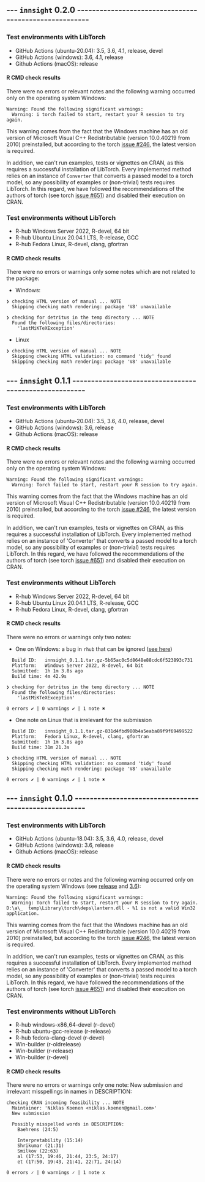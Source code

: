 ## --- `innsight` 0.2.0 ------------------------------------------------------

### Test environments with LibTorch
* GitHub Actions (ubuntu-20.04): 3.5, 3.6, 4.1, release, devel
* GitHub Actions (windows): 3.6, 4.1, release
* Github Actions (macOS): release

#### R CMD check results

There were no errors or relevant notes and the following warning occurred only on the
operating system Windows:

```
Warning: Found the following significant warnings:
  Warning: i torch failed to start, restart your R session to try again.
```
This warning comes from the fact that the Windows machine has an old version 
of Microsoft Visual C++ Redistributable (version 10.0.40219 from 2010) 
preinstalled, but according to the torch 
[issue #246](https://github.com/mlverse/torch/issues/246#issuecomment-695097121), 
the latest version is required.

In addition, we can't run examples, tests or vignettes on CRAN, as this 
requires a successful installation of LibTorch. Every implemented method 
relies on an instance of `Converter` that converts a passed model to a 
torch model, so any possibility of examples or (non-trivial) tests requires 
LibTorch. In this regard, we have followed the recommendations of the authors 
of torch (see torch 
[issue #651](https://github.com/mlverse/torch/issues/651#issuecomment-896783144))
and disabled their execution on CRAN.

### Test environments without LibTorch
- R-hub Windows Server 2022, R-devel, 64 bit
- R-hub Ubuntu Linux 20.04.1 LTS, R-release, GCC
- R-hub Fedora Linux, R-devel, clang, gfortran

#### R CMD check results

There were no errors or warnings only some notes which are not related to
the package: 

* Windows:
```
❯ checking HTML version of manual ... NOTE
  Skipping checking math rendering: package 'V8' unavailable

❯ checking for detritus in the temp directory ... NOTE
  Found the following files/directories:
    'lastMiKTeXException'
```

* Linux
```
❯ checking HTML version of manual ... NOTE
  Skipping checking HTML validation: no command 'tidy' found
  Skipping checking math rendering: package 'V8' unavailable
```

## --- `innsight` 0.1.1 ------------------------------------------------------

### Test environments with LibTorch
* GitHub Actions (ubuntu-20.04): 3.5, 3.6, 4.0, release, devel
* GitHub Actions (windows): 3.6, release
* Github Actions (macOS): release

#### R CMD check results

There were no errors or relevant notes and the following warning occurred only on the
operating system Windows:

```
Warning: Found the following significant warnings:
  Warning: Torch failed to start, restart your R session to try again.
```
This warning comes from the fact that the Windows machine has an old version 
of Microsoft Visual C++ Redistributable (version 10.0.40219 from 2010) 
preinstalled, but according to the torch 
[issue #246](https://github.com/mlverse/torch/issues/246#issuecomment-695097121), 
the latest version is required.

In addition, we can't run examples, tests or vignettes on CRAN, as this 
requires a successful installation of LibTorch. Every implemented method 
relies on an instance of 'Converter' that converts a passed model to a 
torch model, so any possibility of examples or (non-trivial) tests requires 
LibTorch. In this regard, we have followed the recommendations of the authors 
of torch (see torch 
[issue #651](https://github.com/mlverse/torch/issues/651#issuecomment-896783144))
and disabled their execution on CRAN.

### Test environments without LibTorch
- R-hub Windows Server 2022, R-devel, 64 bit
- R-hub Ubuntu Linux 20.04.1 LTS, R-release, GCC
- R-hub Fedora Linux, R-devel, clang, gfortran

#### R CMD check results

There were no errors or warnings only two notes: 

* One on Windows: a bug in `rhub` that can be ignored ([see here](https://github.com/r-hub/rhub/issues/503#issue-1105809885/))
```
  Build ID:   innsight_0.1.1.tar.gz-5b65ac0c5d8648e88cdc6f523893c731
  Platform:   Windows Server 2022, R-devel, 64 bit
  Submitted:  1h 1m 3.8s ago
  Build time: 4m 42.9s

❯ checking for detritus in the temp directory ... NOTE
  Found the following files/directories:
    'lastMiKTeXException'

0 errors ✔ | 0 warnings ✔ | 1 note ✖
```

* One note on Linux that is irrelevant for the submission
```
  Build ID:   innsight_0.1.1.tar.gz-831d4fbd980b4a5eaba89f9f69499522
  Platform:   Fedora Linux, R-devel, clang, gfortran
  Submitted:  1h 1m 3.8s ago
  Build time: 31m 21.3s

❯ checking HTML version of manual ... NOTE
  Skipping checking HTML validation: no command 'tidy' found
  Skipping checking math rendering: package 'V8' unavailable

0 errors ✔ | 0 warnings ✔ | 1 note ✖
```
## --- `innsight` 0.1.0 ------------------------------------------------------

### Test environments with LibTorch
* GitHub Actions (ubuntu-18.04): 3.5, 3.6, 4.0, release, devel
* GitHub Actions (windows): 3.6, release
* Github Actions (macOS): release

#### R CMD check results

There were no errors or notes and the following warning occurred only on the
operating system Windows (see 
[release](https://github.com/bips-hb/innsight/runs/4266780339?check_suite_focus=true#step:12:44) and [3.6](https://github.com/bips-hb/innsight/runs/4266780419?check_suite_focus=true#step:12:44)):

```
Warning: Found the following significant warnings:
  Warning: Torch failed to start, restart your R session to try again. D:\a\_  temp\Library\torch\deps\lantern.dll - %1 is not a valid Win32 application.
```
This warning comes from the fact that the Windows machine has an old version 
of Microsoft Visual C++ Redistributable (version 10.0.40219 from 2010) 
preinstalled, but according to the torch 
[issue #246](https://github.com/mlverse/torch/issues/246#issuecomment-695097121), 
the latest version is required.

In addition, we can't run examples, tests or vignettes on CRAN, as this 
requires a successful installation of LibTorch. Every implemented method 
relies on an instance of 'Converter' that converts a passed model to a 
torch model, so any possibility of examples or (non-trivial) tests requires 
LibTorch. In this regard, we have followed the recommendations of the authors 
of torch (see torch 
[issue #651](https://github.com/mlverse/torch/issues/651#issuecomment-896783144))
and disabled their execution on CRAN.

### Test environments without LibTorch
- R-hub windows-x86_64-devel (r-devel)
- R-hub ubuntu-gcc-release (r-release)
- R-hub fedora-clang-devel (r-devel)
- Win-builder (r-oldrelease)
- Win-builder (r-release)
- Win-builder (r-devel)

#### R CMD check results

There were no errors or warnings only one note: New submission and 
irrelevant misspellings in names in DESCRIPTION:

```
checking CRAN incoming feasibility ... NOTE
  Maintainer: 'Niklas Koenen <niklas.koenen@gmail.com>'
  New submission
  
  Possibly misspelled words in DESCRIPTION:
    Baehrens (24:5)
  
    Interpretability (15:14)
    Shrikumar (21:31)
    Smilkov (22:63)
    al (17:53, 19:46, 21:44, 23:5, 24:17)
    et (17:50, 19:43, 21:41, 22:71, 24:14)

0 errors ✓ | 0 warnings ✓ | 1 note x
```

